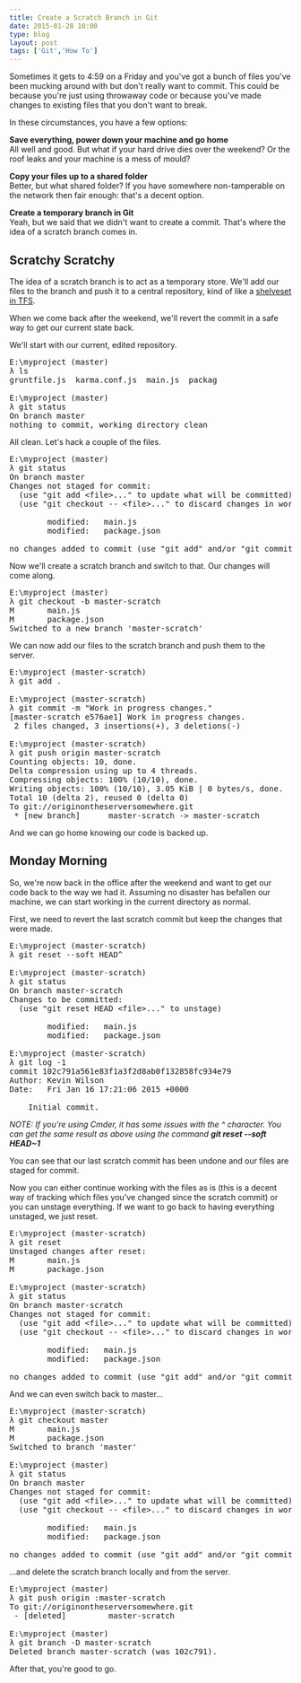 ```yaml
---
title: Create a Scratch Branch in Git
date: 2015-01-28 10:00
type: blog
layout: post
tags: ['Git','How To']
---
```


Sometimes it gets to 4:59 on a Friday and you've got a bunch of files you've been mucking around with but don't really want to commit. This could be because you're just using throwaway code or because you've made changes to existing files that you don't want to break.

In these circumstances, you have a few options:

**Save everything, power down your machine and go home**  
All well and good. But what if your hard drive dies over the weekend? Or the roof leaks and your machine is a mess of mould?

**Copy your files up to a shared folder**  
Better, but what shared folder? If you have somewhere non-tamperable on the network then fair enough: that's a decent option.

**Create a temporary branch in Git**  
Yeah, but we said that we didn't want to create a commit. That's where the idea of a scratch branch comes in.

## Scratchy Scratchy
The idea of a scratch branch is to act as a temporary store. We'll add our files to the branch and push it to a central repository, kind of like a [shelveset in TFS](http://msdn.microsoft.com/en-us/library/ms181403.aspx).

When we come back after the weekend, we'll revert the commit in a safe way to get our current state back.

We'll start with our current, edited repository.

<pre class="brush: bash">
E:\myproject (master)                  
λ ls                                        
gruntfile.js  karma.conf.js  main.js  packag
                                            
E:\myproject (master)                  
λ git status                                
On branch master                            
nothing to commit, working directory clean  
</pre>

All clean. Let's hack a couple of the files.

<pre class="brush: bash">
E:\myproject (master)                                    
λ git status                                                  
On branch master                                              
Changes not staged for commit:                                
  (use "git add &lt;file&gt;..." to update what will be committed)  
  (use "git checkout -- &lt;file&gt;..." to discard changes in working directory)
                                                              
        modified:   main.js                                   
        modified:   package.json                              
                                                              
no changes added to commit (use "git add" and/or "git commit -a")
</pre>

Now we'll create a scratch branch and switch to that. Our changes will come along.

<pre class="brush: bash">
E:\myproject (master)
λ git checkout -b master-scratch
M       main.js
M       package.json
Switched to a new branch 'master-scratch'
</pre>

We can now add our files to the scratch branch and push them to the server.

<pre class="brush: bash">
E:\myproject (master-scratch)
λ git add .

E:\myproject (master-scratch)
λ git commit -m "Work in progress changes."
[master-scratch e576ae1] Work in progress changes.
 2 files changed, 3 insertions(+), 3 deletions(-)

E:\myproject (master-scratch)
λ git push origin master-scratch
Counting objects: 10, done.
Delta compression using up to 4 threads.
Compressing objects: 100% (10/10), done.
Writing objects: 100% (10/10), 3.05 KiB | 0 bytes/s, done.
Total 10 (delta 2), reused 0 (delta 0)
To git://originontheserversomewhere.git
 * [new branch]      master-scratch -> master-scratch
</pre>

And we can go home knowing our code is backed up.

## Monday Morning
So, we're now back in the office after the weekend and want to get our code back to the way we had it. Assuming no disaster has befallen our machine, we can start working in the current directory as normal.

First, we need to revert the last scratch commit but keep the changes that were made.

<pre class="brush: bash">
E:\myproject (master-scratch)
λ git reset --soft HEAD^

E:\myproject (master-scratch)
λ git status
On branch master-scratch
Changes to be committed:
  (use "git reset HEAD &lt;file&gt;..." to unstage)

        modified:   main.js
        modified:   package.json

E:\myproject (master-scratch)
λ git log -1
commit 102c791a561e83f1a3f2d8ab0f132858fc934e79
Author: Kevin Wilson
Date:   Fri Jan 16 17:21:06 2015 +0000

    Initial commit.
</pre>

*NOTE: If you're using Cmder, it has some issues with the ^ character. You can get the same result as above using the command __git reset --soft HEAD~1__*

You can see that our last scratch commit has been undone and our files are staged for commit.

Now you can either continue working with the files as is (this is a decent way of tracking which files you've changed since the scratch commit) or you can unstage everything. If we want to go back to having everything unstaged, we just reset.

<pre class="brush: bash">
E:\myproject (master-scratch)
λ git reset
Unstaged changes after reset:
M       main.js
M       package.json

E:\myproject (master-scratch)
λ git status
On branch master-scratch
Changes not staged for commit:
  (use "git add &lt;file&gt;..." to update what will be committed)
  (use "git checkout -- &lt;file&gt;..." to discard changes in working directory)

        modified:   main.js
        modified:   package.json

no changes added to commit (use "git add" and/or "git commit -a")
</pre>

And we can even switch back to master&hellip;

<pre class="brush: bash">
E:\myproject (master-scratch)
λ git checkout master
M       main.js
M       package.json
Switched to branch 'master'

E:\myproject (master)
λ git status
On branch master
Changes not staged for commit:
  (use "git add &lt;file&gt;..." to update what will be committed)
  (use "git checkout -- &lt;file&gt;..." to discard changes in working directory)

        modified:   main.js
        modified:   package.json

no changes added to commit (use "git add" and/or "git commit -a")
</pre>

&hellip;and delete the scratch branch locally and from the server.

<pre class="brush: bash">
E:\myproject (master)
λ git push origin :master-scratch
To git://originontheserversomewhere.git
 - [deleted]         master-scratch

E:\myproject (master)
λ git branch -D master-scratch
Deleted branch master-scratch (was 102c791).
</pre>

After that, you're good to go.